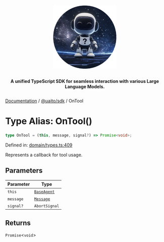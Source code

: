 <div style="display:flex; flex-direction:column; align-items:center;">
<p align="center">
  <img src="../UAITO.png" alt="UAITO Logo" width="200"/>
</p>

<p align="center">
  <strong>A unified TypeScript SDK for seamless interaction with various Large Language Models.</strong>
</p>
</div>

[Documentation](README.md) / [@uaito/sdk](@uaito.sdk.md) / OnTool

# Type Alias: OnTool()

```ts
type OnTool = (this, message, signal?) => Promise<void>;
```

Defined in: [domain/types.ts:409](https://github.com/elribonazo/uaito/blob/c30e1f36a1ae338126469442bb452130a0ac57c5/packages/sdk/src/domain/types.ts#L409)

Represents a callback for tool usage.

## Parameters

| Parameter | Type |
| ------ | ------ |
| `this` | [`BaseAgent`](@uaito.sdk.Class.BaseAgent.md) |
| `message` | [`Message`](@uaito.sdk.TypeAlias.Message.md) |
| `signal?` | `AbortSignal` |

## Returns

`Promise`\<`void`\>
